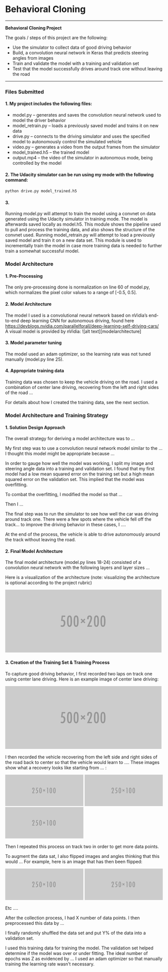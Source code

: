 # **Behavioral Cloning** 

---

**Behavioral Cloning Project**

The goals / steps of this project are the following:
* Use the simulator to collect data of good driving behavior
* Build, a convolution neural network in Keras that predicts steering angles from images
* Train and validate the model with a training and validation set
* Test that the model successfully drives around track one without leaving the road


[//]: # (Image References)

[image1]: ./examples/placeholder.png "Model Visualization"
[image2]: ./examples/placeholder.png "Grayscaling"
[image3]: ./examples/placeholder_small.png "Recovery Image"
[image4]: ./examples/placeholder_small.png "Recovery Image"
[image5]: ./examples/placeholder_small.png "Recovery Image"
[image6]: ./examples/placeholder_small.png "Normal Image"
[image7]: ./examples/placeholder_small.png "Flipped Image"


---
### Files Submitted

#### 1. My project includes the following files:
-	model.py – generates and saves the convolution neural network used to model the driver behavior
-	model_retrain.py – loads a previously saved model and trains it on new data
-	drive.py – connects to the driving simulator and uses the specified model to autonomously control the simulated vehicle
-	video.py – generates a video from the output frames from the simulator
-	model_trained.h5 – the trained model
-	output.mp4 – the video of the simulator in autonomous mode, being controlled by the model


#### 2. The Udacity simulator can be run using my mode with the following command:
```sh
python drive.py model_trained.h5
```

#### 3. 
Running model.py will attempt to train the model using a convnet on data generated using the Udacity simulator in training mode. The model is afterwards saved locally as model.h5. This module shows the pipeline used to pull and process the training data, and also shows the structure of the convnet used. 
Running model_retrain.py will attempt to load a previously saved model and train it on a new data set. This module is used to incrementally train the model in case more training data is needed to further train a somewhat successful model.


### Model Architecture

#### 1. Pre-Processing

The only pre-processing done is normalization on line 60 of model.py, which normalizes the pixel color values to a range of [-0.5, 0.5]. 

#### 2. Model Architecture

The model I used is a convolutional neural network based on nVidia’s end-to-end deep learning CNN for autonomous driving, found here https://devblogs.nvidia.com/parallelforall/deep-learning-self-driving-cars/
A visual model is provided by nVidia:
![alt text][modelarchitecture]

#### 3. Model parameter tuning

The model used an adam optimizer, so the learning rate was not tuned manually (model.py line 25).

#### 4. Appropriate training data

Training data was chosen to keep the vehicle driving on the road. I used a combination of center lane driving, recovering from the left and right sides of the road ... 

For details about how I created the training data, see the next section. 

### Model Architecture and Training Strategy

#### 1. Solution Design Approach

The overall strategy for deriving a model architecture was to ...

My first step was to use a convolution neural network model similar to the ... I thought this model might be appropriate because ...

In order to gauge how well the model was working, I split my image and steering angle data into a training and validation set. I found that my first model had a low mean squared error on the training set but a high mean squared error on the validation set. This implied that the model was overfitting. 

To combat the overfitting, I modified the model so that ...

Then I ... 

The final step was to run the simulator to see how well the car was driving around track one. There were a few spots where the vehicle fell off the track... to improve the driving behavior in these cases, I ....

At the end of the process, the vehicle is able to drive autonomously around the track without leaving the road.

#### 2. Final Model Architecture

The final model architecture (model.py lines 18-24) consisted of a convolution neural network with the following layers and layer sizes ...

Here is a visualization of the architecture (note: visualizing the architecture is optional according to the project rubric)

![alt text][image1]

#### 3. Creation of the Training Set & Training Process

To capture good driving behavior, I first recorded two laps on track one using center lane driving. Here is an example image of center lane driving:

![alt text][image2]

I then recorded the vehicle recovering from the left side and right sides of the road back to center so that the vehicle would learn to .... These images show what a recovery looks like starting from ... :

![alt text][image3]
![alt text][image4]
![alt text][image5]

Then I repeated this process on track two in order to get more data points.

To augment the data sat, I also flipped images and angles thinking that this would ... For example, here is an image that has then been flipped:

![alt text][image6]
![alt text][image7]

Etc ....

After the collection process, I had X number of data points. I then preprocessed this data by ...


I finally randomly shuffled the data set and put Y% of the data into a validation set. 

I used this training data for training the model. The validation set helped determine if the model was over or under fitting. The ideal number of epochs was Z as evidenced by ... I used an adam optimizer so that manually training the learning rate wasn't necessary.

